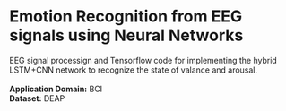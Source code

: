 # Emotion Recognition from EEG signals using Neural Networks

EEG signal processign and Tensorflow code for implementing the hybrid LSTM+CNN network to recognize the state of valance and arousal.
<br><br>
<b>Application Domain:</b> BCI
<br>
<b>Dataset:</b> DEAP
